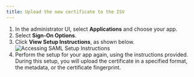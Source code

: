 ```yaml
---
title: Upload the new certificate to the ISV
---
```



1. In the administrator UI, select **Applications** and choose your app.
2. Select **Sign-On Options**.
3. Click **View Setup Instructions**, as shown below.<br/>![Accessing SAML Setup Instructions](/img/saml_setup_link.png)
4. Perform the setup for your app again, using the instructions provided. During this setup, you will upload the certificate in a specified format, the metadata, or the certificate fingerprint.



<NextSectionLink/>
